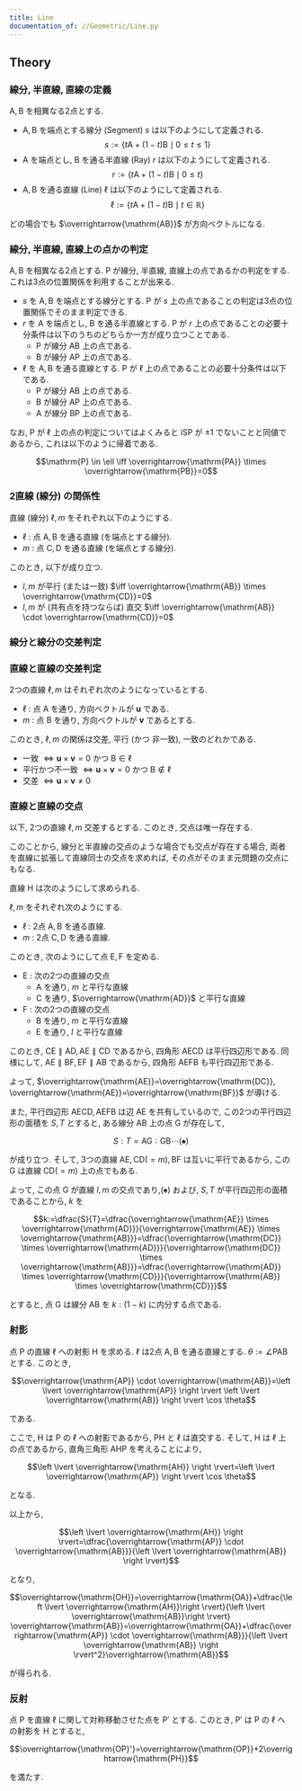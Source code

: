 ```yaml
---
title: Line
documentation_of: //Geometric/Line.py
---
```


## Theory

### 線分, 半直線, 直線の定義

$\mathrm{A}, \mathrm{B}$ を相異なる2点とする.

* $\mathrm{A}, \mathrm{B}$ を端点とする線分 (Segment) $s$ は以下のようにして定義される. $$s:=\{t \mathrm{A}+(1-t) \mathrm{B} \mid 0 \leq t \leq 1\}$$
* $\mathrm{A}$ を端点とし, $\mathrm{B}$ を通る半直線 (Ray) $r$ は以下のようにして定義される. $$r:=\{t \mathrm{A}+(1-t) \mathrm{B} \mid 0 \leq t\}$$
* $\mathrm{A}, \mathrm{B}$ を通る直線 (Line) $\ell$ は以下のようにして定義される. $$\ell:=\{t \mathrm{A}+(1-t) \mathrm{B} \mid t \in \mathbb{R} \}$$

どの場合でも $\overrightarrow{\mathrm{AB}}$ が方向ベクトルになる.

### 線分, 半直線, 直線上の点かの判定

$\mathrm{A}, \mathrm{B}$ を相異なる2点とする. $\mathrm{P}$ が線分, 半直線, 直線上の点であるかの判定をする. これは3点の位置関係を利用することが出来る.

* $s$ を $\mathrm{A}, \mathrm{B}$ を端点とする線分とする. $\mathrm{P}$ が $s$ 上の点であることの判定は3点の位置関係でそのまま判定できる.
* $r$ を $\mathrm{A}$ を端点とし, $\mathrm{B}$ を通る半直線とする. $\mathrm{P}$ が $r$ 上の点であることの必要十分条件は以下のうちのどちらか一方が成り立つことである.
  * $\mathrm{P}$ が線分 $\mathrm{AB}$ 上の点である.
  * $\mathrm{B}$ が線分 $\mathrm{AP}$ 上の点である.
* $\ell$ を $\mathrm{A}, \mathrm{B}$ を通る直線とする. $\mathrm{P}$ が $\ell$ 上の点であることの必要十分条件は以下である.
  * $\mathrm{P}$ が線分 $\mathrm{AB}$ 上の点である.
  * $\mathrm{B}$ が線分 $\mathrm{AP}$ 上の点である.
  * $\mathrm{A}$ が線分 $\mathrm{BP}$ 上の点である.

なお, $\mathrm{P}$ が $\ell$ 上の点の判定についてはよくみると $\mathrm{iSP}$ が $\pm 1$ でないことと同値であるから, これは以下のように帰着である.

$$\mathrm{P} \in \ell \iff \overrightarrow{\mathrm{PA}} \times \overrightarrow{\mathrm{PB}}=0$$

### 2直線 (線分) の関係性

直線 (線分) $\ell ,m$ をそれぞれ以下のようにする.

* $\ell$ : 点 $\mathrm{A}, \mathrm{B}$ を通る直線 (を端点とする線分).
* $m$ : 点 $\mathrm{C}, \mathrm{D}$ を通る直線 (を端点とする線分).

このとき, 以下が成り立つ.

* $l,m$ が平行 (または一致) $\iff \overrightarrow{\mathrm{AB}} \times \overrightarrow{\mathrm{CD}}=0$
* $l,m$ が (共有点を持つならば) 直交 $\iff \overrightarrow{\mathrm{AB}} \cdot \overrightarrow{\mathrm{CD}}=0$

### 線分と線分の交差判定

### 直線と直線の交差判定

2つの直線 $\ell, m$ はそれぞれ次のようになっているとする.

* $\ell$ : 点 $\mathrm{A}$ を通り, 方向ベクトルが $\boldsymbol{u}$ である.
* $m$ : 点 $\mathrm{B}$ を通り, 方向ベクトルが $\boldsymbol{v}$ であるとする.

このとき, $\ell, m$ の関係は交差, 平行 (かつ 非一致), 一致のどれかである.

* 一致 $\iff \boldsymbol{u} \times \boldsymbol{v}=0$ かつ $\mathrm{B} \in \ell$
* 平行かつ不一致 $\iff \boldsymbol{u} \times \boldsymbol{v}=0$ かつ $\mathrm{B} \not \in \ell$
* 交差 $\iff \boldsymbol{u} \times \boldsymbol{v} \neq 0$

### 直線と直線の交点

以下, 2つの直線 $\ell, m$ 交差するとする. このとき, 交点は唯一存在する.

このことから, 線分と半直線の交点のような場合でも交点が存在する場合, 両者を直線に拡張して直線同士の交点を求めれば, その点がそのまま元問題の交点にもなる.

直線 $\mathrm{H}$ は次のようにして求められる.

$\ell,m$ をそれぞれ次のようにする.

* $\ell$ : 2点 $\mathrm{A}, \mathrm{B}$ を通る直線.
* $m$ : 2点 $\mathrm{C}, \mathrm{D}$ を通る直線.

このとき, 次のようにして点 $\mathrm{E}, \mathrm{F}$ を定める.

* $\mathrm{E}$ : 次の2つの直線の交点
  * $\mathrm{A}$ を通り, $m$ と平行な直線
  * $\mathrm{C}$ を通り, $\overrightarrow{\mathrm{AD}}$ と平行な直線
* $\mathrm{F}$ : 次の2つの直線の交点
  * $\mathrm{B}$ を通り, $m$ と平行な直線
  * $\mathrm{E}$ を通り, $l$ と平行な直線

このとき, $\mathrm{CE} \parallel \mathrm{AD}, \mathrm{AE} \parallel \mathrm{CD}$ であるから, 四角形 $\mathrm{AECD}$ は平行四辺形である. 同様にして, $\mathrm{AE} \parallel \mathrm{BF}, \mathrm{EF} \parallel \mathrm{AB}$ であるから, 四角形 $\mathrm{AEFB}$ も平行四辺形である.

よって, $\overrightarrow{\mathrm{AE}}=\overrightarrow{\mathrm{DC}}, \overrightarrow{\mathrm{AE}}=\overrightarrow{\mathrm{BF}}$ が導ける.

また, 平行四辺形 $\mathrm{AECD}, \mathrm{AEFB}$ は辺 $\mathrm{AE}$ を共有しているので, この2つの平行四辺形の面積を $S,T$ とすると, ある線分 $\mathrm{AB}$ 上の点 $\mathrm{G}$ が存在して,

$$S:T=\mathrm{AG} : \mathrm{GB} \cdots (\spadesuit) $$

が成り立つ. そして, 3つの直線 $\mathrm{AE}, \mathrm{CD} (=m), \mathrm{BF}$ は互いに平行であるから, この $\mathrm{G}$ は直線 $\mathrm{CD} (=m)$ 上の点でもある.

よって, この点 $\mathrm{G}$ が直線 $l,m$ の交点であり,$(\spadesuit)$ および, $S,T$ が平行四辺形の面積であることから, $k$ を

$$k:=\dfrac{S}{T}=\dfrac{\overrightarrow{\mathrm{AE}} \times \overrightarrow{\mathrm{AD}}}{\overrightarrow{\mathrm{AE}} \times \overrightarrow{\mathrm{AB}}}=\dfrac{\overrightarrow{\mathrm{DC}} \times \overrightarrow{\mathrm{AD}}}{\overrightarrow{\mathrm{DC}} \times \overrightarrow{\mathrm{AB}}}=\dfrac{\overrightarrow{\mathrm{AD}} \times \overrightarrow{\mathrm{CD}}}{\overrightarrow{\mathrm{AB}} \times \overrightarrow{\mathrm{CD}}}$$

とすると, 点 $\mathrm{G}$ は線分 $\mathrm{AB}$ を $k:(1-k)$ に内分する点である.

### 射影

点 $\mathrm{P}$ の直線 $\ell$ への射影 $\mathrm{H}$ を求める. $\ell$ は2点 $\mathrm{A}, \mathrm{B}$ を通る直線とする. $\theta:=\angle \mathrm{PAB}$ とする. このとき,

$$\overrightarrow{\mathrm{AP}} \cdot \overrightarrow{\mathrm{AB}}=\left \lvert \overrightarrow{\mathrm{AP}} \right \rvert \left \lvert \overrightarrow{\mathrm{AB}} \right \rvert \cos \theta$$

である.

ここで, $\mathrm{H}$ は $\mathrm{P}$ の $\ell$ への射影であるから, $\mathrm{PH}$ と $\ell$ は直交する. そして, $\mathrm{H}$ は $\ell$ 上の点であるから, 直角三角形 $\mathrm{AHP}$ を考えることにより,

$$\left \lvert \overrightarrow{\mathrm{AH}} \right \rvert=\left \lvert \overrightarrow{\mathrm{AP}} \right \rvert \cos \theta$$

となる.

以上から,

$$\left \lvert \overrightarrow{\mathrm{AH}} \right \rvert=\dfrac{\overrightarrow{\mathrm{AP}} \cdot \overrightarrow{\mathrm{AB}}}{\left \lvert \overrightarrow{\mathrm{AB}} \right \rvert}$$

となり,

$$\overrightarrow{\mathrm{OH}}=\overrightarrow{\mathrm{OA}}+\dfrac{\left \lvert \overrightarrow{\mathrm{AH}}\right \rvert}{\left \lvert \overrightarrow{\mathrm{AB}}\right \rvert} \overrightarrow{\mathrm{AB}}=\overrightarrow{\mathrm{OA}}+\dfrac{\overrightarrow{\mathrm{AP}} \cdot \overrightarrow{\mathrm{AB}}}{\left \lvert \overrightarrow{\mathrm{AB}} \right \rvert^2}\overrightarrow{\mathrm{AB}}$$

が得られる.

### 反射

点 $\mathrm{P}$ を直線 $\ell$ に関して対称移動させた点を $\mathrm{P}'$  とする. このとき, $\mathrm{P}'$ は $\mathrm{P}$ の $\ell$ への射影を $\mathrm{H}$ とすると,

$$\overrightarrow{\mathrm{OP}'}=\overrightarrow{\mathrm{OP}}+2\overrightarrow{\mathrm{PH}}$$

を満たす.
